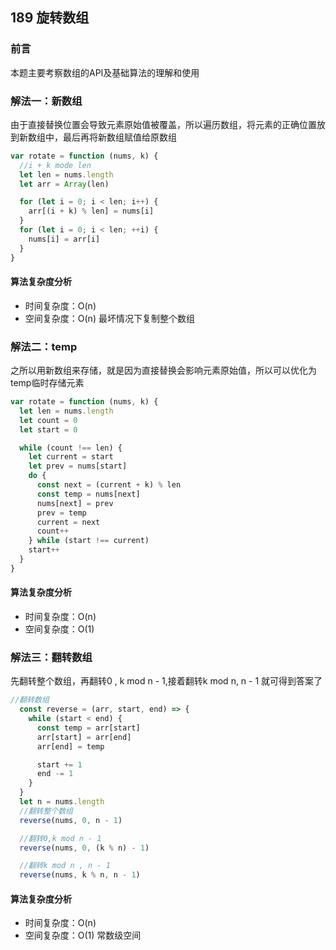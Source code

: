 ## 189 旋转数组

### 前言
本题主要考察数组的API及基础算法的理解和使用


### 解法一：新数组
由于直接替换位置会导致元素原始值被覆盖，所以遍历数组，将元素的正确位置放到新数组中，最后再将新数组赋值给原数组

```js
var rotate = function (nums, k) {
  //i + k mode len
  let len = nums.length
  let arr = Array(len)

  for (let i = 0; i < len; i++) {
    arr[(i + k) % len] = nums[i]
  }
  for (let i = 0; i < len; ++i) {
    nums[i] = arr[i]
  }
}
```

#### 算法复杂度分析
- 时间复杂度：O(n) 
- 空间复杂度：O(n) 最坏情况下复制整个数组
&nbsp;

### 解法二：temp
之所以用新数组来存储，就是因为直接替换会影响元素原始值，所以可以优化为temp临时存储元素

```js
var rotate = function (nums, k) {
  let len = nums.length
  let count = 0
  let start = 0

  while (count !== len) {
    let current = start
    let prev = nums[start]
    do {
      const next = (current + k) % len
      const temp = nums[next]
      nums[next] = prev
      prev = temp
      current = next
      count++
    } while (start !== current)
    start++
  }
}
```

#### 算法复杂度分析
- 时间复杂度：O(n)
- 空间复杂度：O(1) 
&nbsp;

### 解法三：翻转数组
先翻转整个数组，再翻转0 , k mod n - 1,接着翻转k mod n, n - 1 就可得到答案了

```js
//翻转数组
  const reverse = (arr, start, end) => {
    while (start < end) {
      const temp = arr[start]
      arr[start] = arr[end]
      arr[end] = temp

      start += 1
      end -= 1
    }
  }
  let n = nums.length
  //翻转整个数组
  reverse(nums, 0, n - 1)

  //翻转0,k mod n - 1
  reverse(nums, 0, (k % n) - 1)

  //翻转k mod n , n - 1
  reverse(nums, k % n, n - 1)
```

#### 算法复杂度分析
- 时间复杂度：O(n)
- 空间复杂度：O(1) 常数级空间
&nbsp;